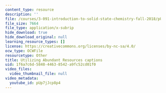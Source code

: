 ```yaml
---
content_type: resource
description: ''
file: /courses/3-091-introduction-to-solid-state-chemistry-fall-2018/pUp7jJcp8p4_captions.webvtt
file_size: 7664
file_type: application/x-subrip
hide_download: true
hide_download_original: null
learning_resource_types: []
license: https://creativecommons.org/licenses/by-nc-sa/4.0/
ocw_type: OCWFile
resourcetype: Other
title: Utilizing Abundant Resources captions
uid: 1f6a7c6d-5848-4463-8542-a9fc52cd01f0
video_files:
  video_thumbnail_file: null
video_metadata:
  youtube_id: pUp7jJcp8p4
---
```

